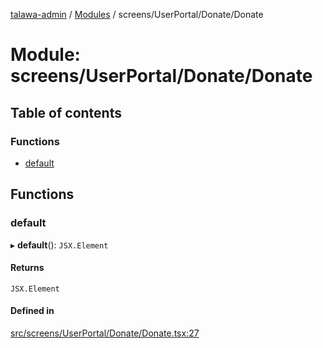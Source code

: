 [talawa-admin](../README.md) / [Modules](../modules.md) / screens/UserPortal/Donate/Donate

# Module: screens/UserPortal/Donate/Donate

## Table of contents

### Functions

- [default](screens_UserPortal_Donate_Donate.md#default)

## Functions

### default

▸ **default**(): `JSX.Element`

#### Returns

`JSX.Element`

#### Defined in

[src/screens/UserPortal/Donate/Donate.tsx:27](https://github.com/Sourabh-awasthy/talawa-admin/blob/e04abf3/src/screens/UserPortal/Donate/Donate.tsx#L27)
